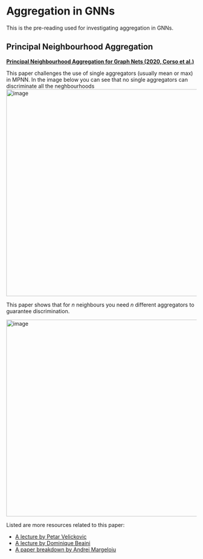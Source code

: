 # Aggregation in GNNs 

This is the pre-reading used for investigating aggregation in GNNs.

## Principal Neighbourhood Aggregation
**[Principal Neighbourhood Aggregation for Graph Nets (2020, Corso et al.)](https://arxiv.org/pdf/2004.05718.pdf)**

This paper challenges the use of single aggregators (usually mean or max) in MPNN. In the image below you can see that no single aggregators can discriminate all the neghbourhoods
<img width="548" alt="image" src="https://user-images.githubusercontent.com/64110421/195933265-2363bc73-1af1-411f-88b5-24af571d9ddb.png">

This paper shows that for $n$ neighbours you need $n$ different aggregators to guarantee discrimination.

<img width="521" alt="image" src="https://user-images.githubusercontent.com/64110421/195933928-c2b330e8-e91c-46a1-bbf4-f87e667562d7.png">

Listed are more resources related to this paper: 
- [A lecture by Petar Velickovic](#)
- [A lecture by Dominique Beaini](https://www.youtube.com/watch?v=psN9SEStMHc&ab_channel=ValenceDiscovery)
- [A paper breakdown by Andrei Margeloiu](https://www.youtube.com/watch?v=i7pFDKrlb3I&ab_channel=AndreiMargeloiu-MachineLearning)

